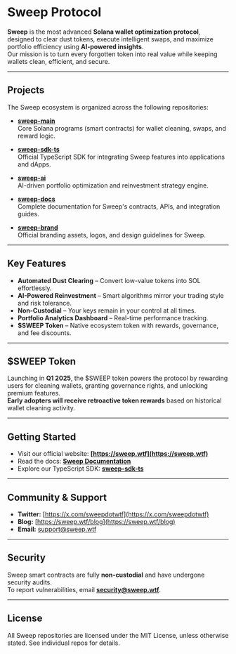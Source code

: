 # Sweep Protocol

**Sweep** is the most advanced **Solana wallet optimization protocol**, designed to clear dust tokens, execute intelligent swaps, and maximize portfolio efficiency using **AI-powered insights**.  
Our mission is to turn every forgotten token into real value while keeping wallets clean, efficient, and secure.

---

## Projects

The Sweep ecosystem is organized across the following repositories:

- **[sweep-main](https://github.com/sweep-wtf/sweep-main)**  
  Core Solana programs (smart contracts) for wallet cleaning, swaps, and reward logic.

- **[sweep-sdk-ts](https://github.com/sweep-wtf/sweep-sdk-ts)**  
  Official TypeScript SDK for integrating Sweep features into applications and dApps.

- **[sweep-ai](https://github.com/sweep-wtf/sweep-ai)**  
  AI-driven portfolio optimization and reinvestment strategy engine.

- **[sweep-docs](https://github.com/sweep-wtf/sweep-docs)**  
  Complete documentation for Sweep's contracts, APIs, and integration guides.

- **[sweep-brand](https://github.com/sweep-wtf/sweep-brand)**  
  Official branding assets, logos, and design guidelines for Sweep.

---

## Key Features

- **Automated Dust Clearing** – Convert low-value tokens into SOL effortlessly.
- **AI-Powered Reinvestment** – Smart algorithms mirror your trading style and risk tolerance.
- **Non-Custodial** – Your keys remain in your control at all times.
- **Portfolio Analytics Dashboard** – Real-time performance tracking.
- **$SWEEP Token** – Native ecosystem token with rewards, governance, and fee discounts.

---

## $SWEEP Token

Launching in **Q1 2025**, the $SWEEP token powers the protocol by rewarding users for cleaning wallets, granting governance rights, and unlocking premium features.  
**Early adopters will receive retroactive token rewards** based on historical wallet cleaning activity.

---

## Getting Started

- Visit our official website: **[https://sweep.wtf](https://sweep.wtf)**
- Read the docs: **[Sweep Documentation](https://github.com/sweep-wtf/sweep-docs)**
- Explore our TypeScript SDK: **[sweep-sdk-ts](https://github.com/sweep-wtf/sweep-sdk-ts)**

---

## Community & Support

- **Twitter:** [https://x.com/sweepdotwtf](https://x.com/sweepdotwtf)
- **Blog:** [https://sweep.wtf/blog](https://sweep.wtf/blog)
- **Email:** support@sweep.wtf

---

## Security

Sweep smart contracts are fully **non-custodial** and have undergone security audits.  
To report vulnerabilities, email **security@sweep.wtf**.

---

## License

All Sweep repositories are licensed under the MIT License, unless otherwise stated. See individual repos for details.
